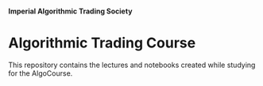 #### Imperial Algorithmic Trading Society
# **Algorithmic Trading Course**
This repository contains the lectures and notebooks created while studying for the AlgoCourse. 
